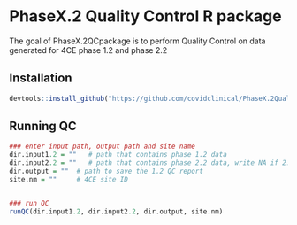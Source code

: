 
# PhaseX.2 Quality Control R package

The goal of PhaseX.2QCpackage is to perform Quality Control on data
generated for 4CE phase 1.2 and phase 2.2

## Installation

``` r
devtools::install_github("https://github.com/covidclinical/PhaseX.2QualityControlRPackage", upgrade=FALSE)
```

## Running QC

``` r
### enter input path, output path and site name
dir.input1.2 = ""   # path that contains phase 1.2 data
dir.input2.2 = ""   # path that contains phase 2.2 data, write NA if 2.2 data is not available
dir.output = ""  # path to save the 1.2 QC report
site.nm = ""     # 4CE site ID


### run QC
runQC(dir.input1.2, dir.input2.2, dir.output, site.nm)
```
